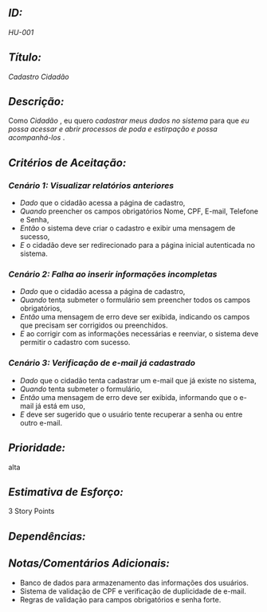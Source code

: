 ## *ID:*  
*HU-001*

## *Título:*  
*Cadastro Cidadão*

## *Descrição:*  
Como *Cidadão* , eu quero *cadastrar meus dados no sistema* para que *eu possa acessar e abrir processos de poda e estirpação e possa acompanhá-los* .

## *Critérios de Aceitação:*

### *Cenário 1: Visualizar relatórios anteriores*
- *Dado* que o cidadão acessa a página de cadastro,
- *Quando* preencher os campos obrigatórios Nome, CPF, E-mail, Telefone e Senha,
- *Então* o sistema deve criar o cadastro e exibir uma mensagem de sucesso,
- *E* o cidadão deve ser redirecionado para a página inicial autenticada no sistema.

### *Cenário 2: Falha ao inserir informações incompletas*
- *Dado* que o cidadão acessa a página de cadastro,
- *Quando* tenta submeter o formulário sem preencher todos os campos obrigatórios,
- *Então*  uma mensagem de erro deve ser exibida, indicando os campos que precisam ser corrigidos ou preenchidos.
- *E* ao corrigir com as informações necessárias e reenviar, o sistema deve permitir o cadastro com sucesso.

### *Cenário 3: Verificação de e-mail já cadastrado*
- *Dado* que o cidadão tenta cadastrar um e-mail que já existe no sistema,
- *Quando* tenta submeter o formulário,
- *Então*  uma mensagem de erro deve ser exibida,  informando que o e-mail já está em uso,
- *E* deve ser sugerido que o usuário tente recuperar a senha ou entre outro e-mail.

## *Prioridade:*  
alta

## *Estimativa de Esforço:*  
3 Story Points

## *Dependências:*  


## *Notas/Comentários Adicionais:* 
- Banco de dados para armazenamento das informações dos usuários.
- Sistema de validação de CPF e verificação de duplicidade de e-mail.
- Regras de validação para campos obrigatórios e senha forte.
